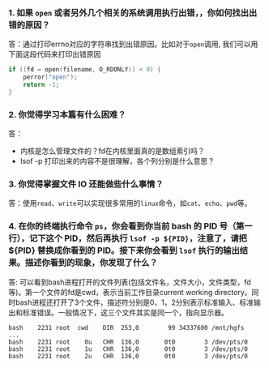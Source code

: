
### 1. 如果 `open` 或者另外几个相关的系统调用执行出错，，你如何找出出错的原因？

答：通过打印errno对应的字符串找到出错原因。比如对于`open`调用, 我们可以用下面这段代码来打印出错原因
```C
if ((fd = open(filename, O_RDONLY)) < 0) {
    perror("open");
    return -1;
}
```

### 2. 你觉得学习本篇有什么困难？

答：
- 内核是怎么管理文件的？fd在内核里面真的是数组索引吗？
- lsof -p 打印出来的内容不是很理解，各个列分别是什么意思？

### 3. 你觉得掌握文件 IO 还能做些什么事情？

答：使用`read`、`write`可以实现很多常用的`linux`命令，如`cat`、`echo`、`pwd`等。

### 4. 在你的终端执行命令 `ps`，你会看到你当前 bash 的 PID 号（第一行），记下这个 PID，然后再执行 `lsof -p ${PID}`，注意了，请把 ${PID} 替换成你看到的 PID。接下来你会看到 `lsof` 执行的输出结果。描述你看到的现象，你发现了什么？

答: 可以看到bash进程打开的文件列表(包括文件名，文件大小，文件类型，fd等)。第一个文件的fd是cwd，表示当前工作目录current working directory。同时bash进程还打开了3个文件，描述符分别是0，1，2分别表示标准输入、标准输出和标准错误。一般情况下，这三个文件其实是同一个，指向显示器。

```
bash    2231 root  cwd    DIR  253,0        99 34337600 /mnt/hgfs
...
bash    2231 root    0u   CHR  136,0       0t0        3 /dev/pts/0
bash    2231 root    1u   CHR  136,0       0t0        3 /dev/pts/0
bash    2231 root    2u   CHR  136,0       0t0        3 /dev/pts/0
```